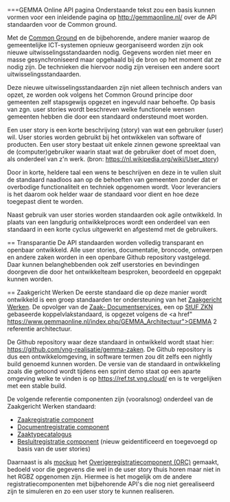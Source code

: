 ===GEMMA Online API pagina
Onderstaande tekst zou een basis kunnen vormen voor een inleidende pagina op http://gemmaonline.nl/ over de API standaarden voor de Common ground.


Met de <a href="https://vng.nl/samen-organiseren/common-ground">Common Ground</a> en de bijbehorende, andere manier waarop de gemeentelijke ICT-systemen opnieuw georganiseerd worden zijn ook nieuwe uitwisselingsstandaarden nodig. Gegevens worden niet meer en masse gesynchroniseerd maar opgehaald bij de bron op het moment dat ze nodig zijn. De technieken die hiervoor nodig zijn vereisen een andere soort uitwisselingsstandaarden.

Deze nieuwe uitwisselingsstandaarden zijn niet alleen technisch anders van opzet, ze worden ook volgens het Common Ground principe door gemeenten zelf stapsgewijs opgezet en ingevuld naar behoefte. Op basis van zgn. user stories wordt beschreven welke functionele wensen gemeenten hebben die door een standaard ondersteund moet worden.

Een user story is een korte beschrijving (story) van wat een gebruiker (user) wil. User stories worden gebruikt bij het ontwikkelen van software of producten. Een user story bestaat uit enkele zinnen gewone spreektaal van de (computer)gebruiker waarin staat wat de gebruiker doet of moet doen, als onderdeel van z'n werk. (bron: https://nl.wikipedia.org/wiki/User_story) 

Door in korte, heldere taal een wens te beschrijven en deze in te vullen sluit de standaard naadloos aan op de behoeften van gemeenten zonder dat er overbodige functionaliteit en techniek opgenomen wordt. Voor leveranciers is het daarom ook helder waar de standaard voor dient en hoe deze toegepast dient te worden.

Naast gebruik van user stories worden standaarden ook agile ontwikkeld. In plaats van een langdurig ontwikkelproces wordt een onderdeel van een standaard in een korte cyclus uitgewerkt en afgestemd met de gebruikers. 

== Transparantie
De API standaarden worden volledig transparant en openbaar ontwikkeld. Alle user stories, documentatie, broncode, ontwerpen en andere zaken worden in een openbare Github repository vastgelegd. Daar kunnen belanghebbenden ook zelf userstories en bevindingen doorgeven die door het ontwikkelteam besproken, beoordeeld en opgepakt kunnen worden. 


== Zaakgericht Werken
De eerste standaard die op deze manier wordt ontwikkeld is een groep standaarden ter ondersteuning van het <a href="https://www.gemmaonline.nl/index.php/Thema_Zaakgericht_werken">Zaakgericht Werken</a>. De opvolger van de <a href="https://www.gemmaonline.nl/index.php/Zaak-_en_Documentservices">Zaak- Documentservices</a>, een op <a href="https://www.gemmaonline.nl/index.php/Sectormodel_Zaken:_StUF-ZKN">StUF ZKN</a> gebaseerde koppelvlakstandaard, is opgezet volgens de <a href" https://www.gemmaonline.nl/index.php/GEMMA_Architectuur">GEMMA 2</a> referentie architectuur. 

De Github repository waar deze standaard in ontwikkeld wordt staat hier: <a href="https://github.com/vng-realisatie/gemma-zaken">https://github.com/vng-realisatie/gemma-zaken</a>. De Github repository is dus een ontwikkelomgeving, in software termen zou dit zelfs een nightly build genoemd kunnen worden. De versie van de standaard in ontwikkeling zoals die getoond wordt tijdens een sprint demo staat op een aparte omgeving welke te vinden is op <a href="https://ref.tst.vng.cloud/">https://ref.tst.vng.cloud/</a> en is te vergelijken met een stable build.

De volgende referentie componenten zijn (vooralsnog) onderdeel van de Zaakgericht Werken standaard:
<ul>
<li><a href="https://ref.tst.vng.cloud/standaard/apis/zrc">Zaakregistratie component</a></li>
<li><a href="https://ref.tst.vng.cloud/standaard/apis/drc">Documentregistratie component</a></li>
<li><a href="https://ref.tst.vng.cloud/standaard/apis/ztc">Zaaktypecatalogus</a></li>
<li><a href="https://ref.tst.vng.cloud/standaard/apis/brc">Besluitregistratie component</a> (nieuw geidentificeerd en toegevoegd op basis van de user stories)</li>
</ul>

Daarnaast is als <a href="https://nl.wikipedia.org/wiki/Mock-up">mockup</a> het <a href="https://ref.tst.vng.cloud/standaard/apis/overige">Overigeregistratiecomponent (ORC)</a> gemaakt, bedoeld voor die gegevens die wel in de user story thuis horen maar niet in het RGBZ opgenomen zijn. Hiermee is het mogelijk om de andere registratiecomponenten met bijbehorende API's die nog niet gerealiseerd zijn te simuleren en zo een user story te kunnen realiseren.


